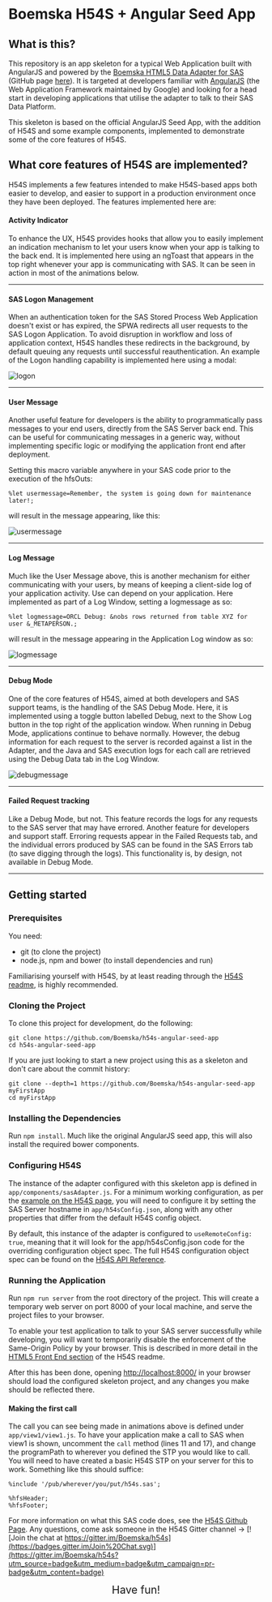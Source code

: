 # Boemska H54S + Angular Seed App 

## What is this?

This repository is an app skeleton for a typical Web Application built with AngularJS and powered by the [Boemska HTML5 Data Adapter for SAS](https://boemskats.com/h54s) (GitHub page [here](https://github.com/Boemska/h54s)). It is targeted at developers familiar with [AngularJS](https://angularjs.org/) (the Web Application Framework maintained by Google) and looking for a head start in developing applications that utilise the adapter to talk to their SAS Data Platform. 

This skeleton is based on the official AngularJS Seed App, with the addition of H54S and some example components, implemented to demonstrate some of the core features of H54S. 

## What core features of H54S are implemented?

H54S implements a few features intended to make H54S-based apps both easier to develop, and easier to support in a production environment once they have been deployed. The features implemented here are:

#### Activity Indicator

To enhance the UX, H54S provides hooks that allow you to easily implement an indication mechanism to let your users know when your app is talking to the back end. It is implemented here using an ngToast that appears in the top right whenever your app is communicating with SAS. It can be seen in action in most of the animations below.

-----------

#### SAS Logon Management

When an authentication token for the SAS Stored Process Web Application doesn't exist or has expired, the SPWA redirects all user requests to the SAS Logon Application. To avoid disruption in workflow and loss of application context, H54S handles these redirects in the background, by default queuing any requests until successful reauthentication. An example of the Logon handling capability is implemented here using a modal:

![logon](https://cloud.githubusercontent.com/assets/11962123/12065492/3d35472a-afd0-11e5-86ce-edd2eded0207.gif)


-----------
#### User Message 

Another useful feature for developers is the ability to programmatically pass messages to your end users, directly from the SAS Server back end. This can be useful for communicating messages in a generic way, without implementing specific logic or modifying the application front end after deployment.

Setting this macro variable anywhere in your SAS code prior to the execution of the hfsOuts:

```sas
%let usermessage=Remember, the system is going down for maintenance later!;
```

will result in the message appearing, like this:

![usermessage](https://cloud.githubusercontent.com/assets/11962123/12065602/007c3d1e-afd2-11e5-918b-2d87f28e17b3.gif)


-----------
#### Log Message

Much like the User Message above, this is another mechanism for either communicating with your users, by means of keeping a client-side log of your application activity. Use can depend on your application. Here implemented as part of a Log Window, setting a logmessage as so:

```sas
%let logmessage=ORCL Debug: &nobs rows returned from table XYZ for user &_METAPERSON.;
```
will result in the message appearing in the Application Log window as so:

![logmessage](https://cloud.githubusercontent.com/assets/11962123/12065735/76a154be-afd4-11e5-97e6-0c431f8069c5.gif)


-----------
#### Debug Mode

One of the core features of H54S, aimed at both developers and SAS support teams, is the handling of the SAS Debug Mode. Here, it is implemented using a toggle button labelled Debug, next to the Show Log button in the top right of the application window. 
When running in Debug Mode, applications continue to behave normally. However, the debug information for each request to the server is recorded against a list in the Adapter, and the Java and SAS execution logs for each call are retrieved using the Debug Data tab in the Log Window. 

![debugmessage](https://cloud.githubusercontent.com/assets/11962123/12065802/b640a7ae-afd5-11e5-93d1-b6e19370167f.gif)


-----------
#### Failed Request tracking

Like a Debug Mode, but not. This feature records the logs for any requests to the SAS server that may have errored. Another feature for developers and support staff. Erroring requests appear in the Failed Requests tab, and the individual errors produced by SAS can be found in the SAS Errors tab (to save digging through the logs). This functionality is, by design, not available in Debug Mode.

-----------
## Getting started

### Prerequisites

You need:

- git (to clone the project)
- node.js, npm and bower (to install dependencies and run)

Familiarising yourself with H54S, by at least reading through the [H54S readme](https://github.com/Boemska/h54s), is highly recommended.

### Cloning the Project

To clone this project for development, do the following:

```shell
git clone https://github.com/Boemska/h54s-angular-seed-app
cd h54s-angular-seed-app
```

If you are just looking to start a new project using this as a skeleton and don't care about the commit history:

```shell
git clone --depth=1 https://github.com/Boemska/h54s-angular-seed-app myFirstApp
cd myFirstApp 
```


### Installing the Dependencies

Run `npm install`. Much like the original AngularJS seed app, this will also install the required bower components.

### Configuring H54S 

The instance of the adapter configured with this skeleton app is defined in `app/components/sasAdapter.js`. For a minimum working configuration, as per the [example on the H54S page](https://github.com/Boemska/h54s#html5-front-end), you will need to configure it by setting the SAS Server hostname in `app/h54sConfig.json`, along with any other properties that differ from the default H54S config object. 

By default, this instance of the adapter is configured to `useRemoteConfig: true`, meaning that it will look for the app/h54sConfig.json code for the overriding configuration object spec. The full H54S configuration object spec can be found on the [H54S API Reference](https://github.com/Boemska/h54s#javascript-api-reference).

### Running the Application

Run `npm run server` from the root directory of the project. This will create a temporary web server on port 8000 of your local machine, and serve the project files to your browser.

To enable your test application to talk to your SAS server successfully while developing, you will want to temporarily disable the enforcement of the Same-Origin Policy by your browser. This is described in more detail in the [HTML5 Front End section](https://github.com/Boemska/h54s#html5-front-end) of the H54S readme. 

After this has been done, opening <http://localhost:8000/> in your browser should load the configured skeleton project, and any changes you make should be reflected there.

#### Making the first call

The call you can see being made in animations above is defined under `app/view1/view1.js`. To have your application make a call to SAS when view1 is shown, uncomment the `call` method (lines 11 and 17), and change the programPath to wherever you defined the STP you would like to call. You will need to have created a basic H54S STP on your server for this to work. Something like this should suffice:

```sas
%include '/pub/wherever/you/put/h54s.sas';

%hfsHeader;   
%hfsFooter;
```

For more information on what this SAS code does, see the [H54S Github Page](https://github.com/Boemska/h54s). Any questions, come ask someone in the H54S Gitter channel ->  [![Join the chat at https://gitter.im/Boemska/h54s](https://badges.gitter.im/Join%20Chat.svg)](https://gitter.im/Boemska/h54s?utm_source=badge&utm_medium=badge&utm_campaign=pr-badge&utm_content=badge)

<div style="text-align:center; font-size:150%;"> Have fun! </div>
